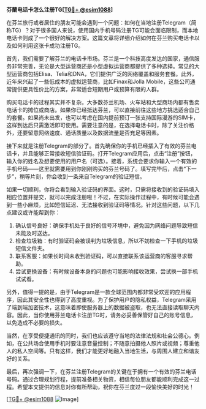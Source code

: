 **芬蘭电话卡怎么注册TG[[TG💪+ @esim1088](https://t.me/s/esim1088)]**

在芬兰旅行或者居住的朋友可能会遇到一个问题：如何在当地注册Telegram（简称TG）？对于很多国人来说，使用国内手机号码注册TG可能会面临限制，而本地电话卡则成了一个很好的解决方案。这篇文章将详细介绍如何在芬兰购买电话卡以及如何利用这张卡成功注册TG。

首先，我们需要了解芬兰的电话卡市场。芬兰是一个科技高度发达的国家，通信服务非常完善，无论是大型运营商还是小型虚拟运营商都提供了多种选择。常见的大型运营商包括Elisa、Telia和DNA，它们提供广泛的网络覆盖和服务套餐。此外，近年来兴起了一些低成本的虚拟运营商，比如Finax和Jolla Mobile，这些公司通常提供更具性价比的方案，非常适合短期用户或预算有限的人群。

购买电话卡的过程其实并不复杂。大多数芬兰机场、火车站和大型商场内都有售卖电话卡的摊位或商店。如果你已经抵达芬兰，可以直接前往这些地方挑选适合自己的套餐。如果尚未出发，也可以考虑在国内提前预订一张支持国际漫游的SIM卡，这样到达后只需激活即可使用。需要注意的是，在选择电话卡时，除了关注价格外，还要留意网络速度、通话质量以及数据流量是否充足等因素。

接下来就是注册Telegram的部分了。首先确保你的手机已经插入了有效的芬兰电话卡，并且能够正常接收短信验证码。打开Telegram应用后，点击“注册”按钮，输入你的姓名及想要使用的用户名（可选）。接着，系统会要求你输入一个有效的手机号码——这里就需要用到你刚刚购买的芬兰号码了。填写完毕后，点击“下一步”，稍等片刻，你会收到一条来自Telegram的验证短信。

如果一切顺利，你将会看到输入验证码的界面。这时，只需将接收到的验证码填入相应位置并提交，就可以完成注册啦！不过，在实际操作过程中，有时候可能会遇到一些小麻烦，比如短信延迟、无法接收到验证码等情况。针对这些问题，以下几点建议或许能帮到你：

1. 确认信号良好：确保手机处于良好的信号环境中，避免因为网络问题导致短信未能及时送达。
2. 检查垃圾箱：有时验证码会被误判为垃圾信息，所以不妨检查一下手机的垃圾短信文件夹。
3. 联系客服：如果长时间未收到验证码，可以直接联系该运营商的客服寻求帮助。
4. 尝试更换设备：有时候设备本身的问题也可能影响接收效果，尝试换一部手机试试看。

另外，值得一提的是，由于Telegram是一款全球范围内都非常受欢迎的应用程序，因此其安全性也得到了高度重视。为了保护用户的隐私权益，Telegram采用了端到端加密技术，这意味着即使服务器上的数据被盗取，也无法直接读取聊天内容。因此，当你使用芬兰电话卡注册TG时，请务必妥善保管好自己的账号信息，以免造成不必要的损失。

当然，在享受便捷通讯的同时，我们也应该遵守当地的法律法规和社会公德心。例如，在公共场合使用手机时要注意音量控制；不随意拍摄他人照片或视频；尊重他人的私人空间等。只有这样，我们才能更好地融入当地生活，与周围人建立和谐友好的关系。

最后，再次强调一下，在芬兰注册Telegram的关键在于拥有一个有效的芬兰电话号码。通过合理规划行程，提前准备相关物资，相信每位朋友都能顺利完成这一过程。希望本文提供的信息对你有所帮助，祝你在芬兰度过一段愉快美好的时光！

[[TG💪+ @esim1088](https://t.me/s/esim1088) ![Image](https://i.postimg.cc/4NQfJmqS/Snipaste-2025-05-13-00-14-12.png)]